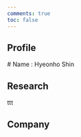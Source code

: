 ```yaml
---
comments: true
toc: false
---
```




## Profile

\# Name : Hyeonho Shin

## Research

ttt

## Company

